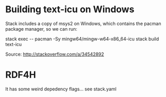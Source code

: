 
# Building text-icu on Windows

Stack includes a copy of msys2 on Windows, which contains the pacman package manager, so we can run:

stack exec -- pacman -Sy mingw64/mingw-w64-x86_64-icu
stack build text-icu

Source: http://stackoverflow.com/a/34542892

# RDF4H

It has some weird depedency flags... see stack.yaml